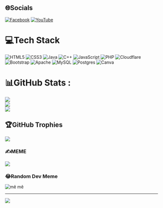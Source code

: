 
## 🌐Socials
[![Facebook](https://img.shields.io/badge/Facebook-%231877F2.svg?logo=Facebook&logoColor=white)](https://facebook.com/https://web.facebook.com/good.boihunre) [![YouTube](https://img.shields.io/badge/YouTube-%23FF0000.svg?logo=YouTube&logoColor=white)](https://youtube.com/c/https://www.youtube.com/@yangkk_1016) 

# 💻Tech Stack
![HTML5](https://img.shields.io/badge/html5-%23E34F26.svg?style=plastic&logo=html5&logoColor=white) ![CSS3](https://img.shields.io/badge/css3-%231572B6.svg?style=plastic&logo=css3&logoColor=white) ![Java](https://img.shields.io/badge/java-%23ED8B00.svg?style=plastic&logo=java&logoColor=white) ![C++](https://img.shields.io/badge/c++-%2300599C.svg?style=plastic&logo=c%2B%2B&logoColor=white) ![JavaScript](https://img.shields.io/badge/javascript-%23323330.svg?style=plastic&logo=javascript&logoColor=%23F7DF1E) ![PHP](https://img.shields.io/badge/php-%23777BB4.svg?style=plastic&logo=php&logoColor=white) ![Cloudflare](https://img.shields.io/badge/Cloudflare-F38020?style=plastic&logo=Cloudflare&logoColor=white) ![Bootstrap](https://img.shields.io/badge/bootstrap-%23563D7C.svg?style=plastic&logo=bootstrap&logoColor=white) ![Apache](https://img.shields.io/badge/apache-%23D42029.svg?style=plastic&logo=apache&logoColor=white) ![MySQL](https://img.shields.io/badge/mysql-%2300f.svg?style=plastic&logo=mysql&logoColor=white) ![Postgres](https://img.shields.io/badge/postgres-%23316192.svg?style=plastic&logo=postgresql&logoColor=white) ![Canva](https://img.shields.io/badge/Canva-%2300C4CC.svg?style=plastic&logo=Canva&logoColor=white)
# 📊GitHub Stats :
![](https://github-readme-stats.vercel.app/api?username=flo-top1&theme=yeblu&hide_border=true&include_all_commits=true&count_private=false)<br/>
![](https://github-readme-streak-stats.herokuapp.com/?user=flo-top1&theme=yeblu&hide_border=true)<br/>
![](https://github-readme-stats.vercel.app/api/top-langs/?username=flo-top1&theme=yeblu&hide_border=true&include_all_commits=true&count_private=false&layout=compact)

## 🏆GitHub Trophies
![](https://github-trophies.vercel.app/?username=flo-top1&theme=radical&no-frame=false&no-bg=false&margin-w=4)

### ✍️MEME
![](https://quotes-github-readme.vercel.app/api?type=horizontal&theme=radical)

### 😂Random Dev Meme
![mê mê](https://github.com/user-attachments/assets/f9fb6728-41d1-4959-a396-1a89f9eb101e)


---
[![](https://visitcount.itsvg.in/api?id=flo-top1&icon=4&color=4)](https://visitcount.itsvg.in)
